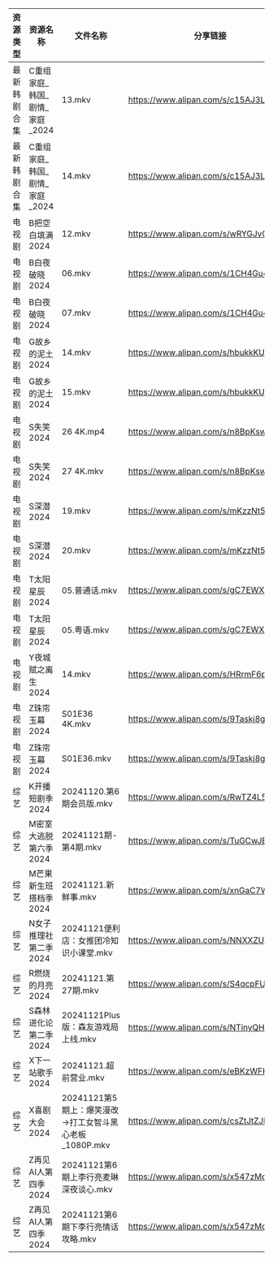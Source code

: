 | 资源类型   | 资源名称                | 文件名称                                  | 分享链接                                 | 更新时间                |
| ------ | ------------------- | ------------------------------------- | ------------------------------------ | ------------------- |
| 最新韩剧合集 | C重组家庭_韩国_剧情_家庭_2024 | 13.mkv                                | https://www.alipan.com/s/c15AJ3LnYiE | 2024-11-21 00:05:22 |
| 最新韩剧合集 | C重组家庭_韩国_剧情_家庭_2024 | 14.mkv                                | https://www.alipan.com/s/c15AJ3LnYiE | 2024-11-21 00:05:21 |
| 电视剧    | B把空白填满2024          | 12.mkv                                | https://www.alipan.com/s/wRYGJvGX3v4 | 2024-11-21 19:05:05 |
| 电视剧    | B白夜破晓2024           | 06.mkv                                | https://www.alipan.com/s/1CH4Gu47Hq3 | 2024-11-21 14:05:09 |
| 电视剧    | B白夜破晓2024           | 07.mkv                                | https://www.alipan.com/s/1CH4Gu47Hq3 | 2024-11-21 14:05:09 |
| 电视剧    | G故乡的泥土2024          | 14.mkv                                | https://www.alipan.com/s/hbukkKUDCNQ | 2024-11-21 14:05:32 |
| 电视剧    | G故乡的泥土2024          | 15.mkv                                | https://www.alipan.com/s/hbukkKUDCNQ | 2024-11-21 14:05:32 |
| 电视剧    | S失笑2024             | 26 4K.mp4                             | https://www.alipan.com/s/n8BpKswATcQ | 2024-11-21 14:06:23 |
| 电视剧    | S失笑2024             | 27 4K.mkv                             | https://www.alipan.com/s/n8BpKswATcQ | 2024-11-21 19:06:31 |
| 电视剧    | S深潜2024             | 19.mkv                                | https://www.alipan.com/s/mKzzNt5BcAW | 2024-11-21 19:06:41 |
| 电视剧    | S深潜2024             | 20.mkv                                | https://www.alipan.com/s/mKzzNt5BcAW | 2024-11-21 19:06:41 |
| 电视剧    | T太阳星辰2024           | 05.普通话.mkv                            | https://www.alipan.com/s/gC7EWXkium6 | 2024-11-21 19:06:56 |
| 电视剧    | T太阳星辰2024           | 05.粤语.mkv                             | https://www.alipan.com/s/gC7EWXkium6 | 2024-11-21 19:06:55 |
| 电视剧    | Y夜城赋之离生2024         | 14.mkv                                | https://www.alipan.com/s/HRrmF6pzTLL | 2024-11-21 19:07:05 |
| 电视剧    | Z珠帘玉幕2024           | S01E36 4K.mkv                         | https://www.alipan.com/s/9Taskj8gkML | 2024-11-21 14:07:11 |
| 电视剧    | Z珠帘玉幕2024           | S01E36.mkv                            | https://www.alipan.com/s/9Taskj8gkML | 2024-11-21 14:07:11 |
| 综艺     | K开播短剧季2024          | 20241120.第6期会员版.mkv                   | https://www.alipan.com/s/RwTZ4L5wTYU | 2024-11-21 14:07:35 |
| 综艺     | M密室大逃脱第六季2024       | 20241121期-第4期.mkv                     | https://www.alipan.com/s/TuGCwJEjiaP | 2024-11-21 14:07:43 |
| 综艺     | M芒果新生班搭档季2024       | 20241121.新鲜事.mkv                      | https://www.alipan.com/s/xnGaC7WzgLK | 2024-11-21 14:07:54 |
| 综艺     | N女子推理社第二季2024       | 20241121便利店：女推团冷知识小课堂.mkv             | https://www.alipan.com/s/NNXXZUw3FNE | 2024-11-21 14:08:11 |
| 综艺     | R燃烧的月亮2024          | 20241121.第27期.mkv                     | https://www.alipan.com/s/S4qcpFUguQa | 2024-11-21 14:08:19 |
| 综艺     | S森林进化论第二季2024       | 20241121Plus版：森友游戏局上线.mkv             | https://www.alipan.com/s/NTinyQH8gfp | 2024-11-21 14:08:32 |
| 综艺     | X下一站歌手2024          | 20241121.超前营业.mkv                     | https://www.alipan.com/s/eBKzWFKqm82 | 2024-11-21 14:08:57 |
| 综艺     | X喜剧大会2024           | 20241121第5期上：爆笑漫改→打工女智斗黑心老板_1080P.mkv | https://www.alipan.com/s/csZtJtZJbGQ | 2024-11-21 14:09:02 |
| 综艺     | Z再见AI人第四季2024       | 20241121第6期上李行亮麦琳深夜谈心.mkv             | https://www.alipan.com/s/x547zMqipVp | 2024-11-21 14:09:53 |
| 综艺     | Z再见AI人第四季2024       | 20241121第6期下李行亮情话攻略.mkv               | https://www.alipan.com/s/x547zMqipVp | 2024-11-21 14:09:53 |
